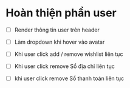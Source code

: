 # Hoàn thiện phần user

- [ ] Render thông tin user trên header

- [ ] Làm dropdown khi hover vào avatar

- [ ] Khi user click add / remove wishlist liên tục

- [ ] Khi user click remove Sổ địa chỉ liên tục

- [ ] khi user click remove Sổ thanh toán liên tục
